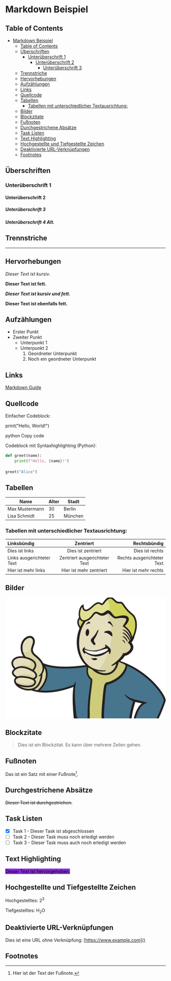 # Markdown Beispiel

## Table of Contents

- [Markdown Beispiel](#markdown-beispiel)
  - [Table of Contents](#table-of-contents)
  - [Überschriften](#überschriften)
    - [Unterüberschrift 1](#unterüberschrift-1)
      - [Unterüberschrift 2](#unterüberschrift-2)
        - [Unterüberschrift 3](#unterüberschrift-3)
  - [Trennstriche](#trennstriche)
  - [Hervorhebungen](#hervorhebungen)
  - [Aufzählungen](#aufzählungen)
  - [Links](#links)
  - [Quellcode](#quellcode)
  - [Tabellen](#tabellen)
    - [Tabellen mit unterschiedlicher Textausrichtung:](#tabellen-mit-unterschiedlicher-textausrichtung)
  - [Bilder](#bilder)
  - [Blockzitate](#blockzitate)
  - [Fußnoten](#fußnoten)
  - [Durchgestrichene Absätze](#durchgestrichene-absätze)
  - [Task Listen](#task-listen)
  - [Text Highlighting](#text-highlighting)
  - [Hochgestellte und Tiefgestellte Zeichen](#hochgestellte-und-tiefgestellte-zeichen)
  - [Deaktivierte URL-Verknüpfungen](#deaktivierte-url-verknüpfungen)
  - [Footnotes](#footnotes)


## Überschriften

### Unterüberschrift 1

#### Unterüberschrift 2

##### Unterüberschrift 3

<h5> Unterüberschrift 4 Alt. </h3> 

## Trennstriche

---

## Hervorhebungen

*Dieser Text ist kursiv.*

**Dieser Text ist fett.**

***Dieser Text ist kursiv und fett.***

__Dieser Text ist ebenfalls fett.__

## Aufzählungen

- Erster Punkt
- Zweiter Punkt
  - Unterpunkt 1
  - Unterpunkt 2
    1. Geordneter Unterpunkt
    2. Noch ein geordneter Unterpunkt

## Links

[Markdown Guide](https://www.markdownguide.org)

## Quellcode

Einfacher Codeblock:

print("Hello, World!")

python
Copy code

Codeblock mit Syntaxhighlighting (Python):

```python
def greet(name):
    print(f"Hello, {name}!")

greet("Alice")
```

## Tabellen

<table>
  <thead>
    <tr>
      <th>Name</th>
      <th>Alter</th>
      <th>Stadt</th>
    </tr>
  </thead>
  <tbody>
    <tr>
      <td>Max Mustermann</td>
      <td>30</td>
      <td>Berlin</td>
    </tr>
    <tr>
      <td>Lisa Schmidt</td>
      <td>25</td>
      <td>München</td>
    </tr>
  </tbody>
</table>

		
### Tabellen mit unterschiedlicher Textausrichtung:

| Linksbündig     | Zentriert       | Rechtsbündig    |
| :-------------- | :-------------: | ---------------: |
| Dies ist links  | Dies ist zentriert | Dies ist rechts |
| Links ausgerichteter Text  | Zentriert ausgerichteter Text | Rechts ausgerichteter Text |
| Hier ist mehr links  | Hier ist mehr zentriert  | Hier ist mehr rechts  |


## Bilder

![Vault Boy](vaultboy.png)

## Blockzitate

> Dies ist ein Blockzitat.
> Es kann über mehrere Zeilen gehen.

## Fußnoten

Das ist ein Satz mit einer Fußnote[^1].

## Durchgestrichene Absätze

~~Dieser Text ist durchgestrichen.~~

## Task Listen

- [x] Task 1 - Dieser Task ist abgeschlossen
- [ ] Task 2 - Dieser Task muss noch erledigt werden
- [ ] Task 3 - Dieser Task muss auch noch erledigt werden

## Text Highlighting

<mark style="background-color: #8A2BE2">Dieser Text ist hervorgehoben.</mark>

## Hochgestellte und Tiefgestellte Zeichen

Hochgestelltes: 2<sup>3</sup>

Tiefgestelltes: H<sub>2</sub>O

## Deaktivierte URL-Verknüpfungen

Dies ist eine URL ohne Verknüpfung: [https://www.example.com]()


## Footnotes

[^1]: Hier ist der Text der Fußnote.
